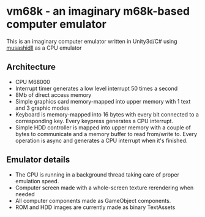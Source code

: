 # vm68k - an imaginary m68k-based computer emulator

This is an imaginary computer emulator written in Unity3d/C# using [musashidll](https://github.com/viert/musashidll) as a CPU emulator

## Architecture

  * CPU M68000
  * Interrupt timer generates a low level interrupt 50 times a second
  * 8Mb of direct access memory
  * Simple graphics card memory-mapped into upper memory with 1 text and 3 graphic modes
  * Keyboard is memory-mapped into 16 bytes with every bit connected to a corresponding key. Every keypress generates a CPU interrupt.
  * Simple HDD controller is mapped into upper memory with a couple of bytes to communicate and a memory buffer to read from/write to. Every operation is async and generates a CPU interrupt when it's finished.
  
## Emulator details

  * The CPU is running in a background thread taking care of proper emulation speed.
  * Computer screen made with a whole-screen texture rerendering when needed
  * All computer components made as GameObject components.
  * ROM and HDD images are currently made as binary TextAssets
